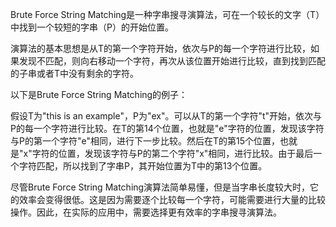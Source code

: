 

Brute Force String Matching是一种字串搜寻演算法，可在一个较长的文字（T）中找到一个较短的字串（P）的开始位置。

演算法的基本思想是从T的第一个字符开始，依次与P的每一个字符进行比较，如果发现不匹配，则向右移动一个字符，再次从该位置开始进行比较，直到找到匹配的子串或者T中没有剩余的字符。

以下是Brute Force String Matching的例子：

假设T为"this is an example"，P为"ex"。可以从T的第一个字符"t"开始，依次与P的每一个字符进行比较。在T的第14个位置，也就是"e"字符的位置，发现该字符与P的第一个字符"e"相同，进行下一步比较。然后在T的第15个位置，也就是"x"字符的位置，发现该字符与P的第二个字符"x"相同，进行比较。由于最后一个字符匹配，所以找到了字串P，其开始位置为T中的第13个位置。

尽管Brute Force String Matching演算法简单易懂，但是当字串长度较大时，它的效率会变得很低。这是因为需要逐个比较每一个字符，可能需要进行大量的比较操作。因此，在实际的应用中，需要选择更有效率的字串搜寻演算法。